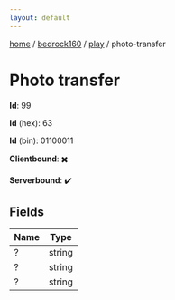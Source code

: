 ```yaml
---
layout: default
---
```


[home](/)  /  [bedrock160](/protocol/bedrock160)  /  [play](/protocol/bedrock160/play)  /  photo-transfer

# Photo transfer

**Id**: 99

**Id** (hex): 63

**Id** (bin): 01100011

**Clientbound**: ✖️

**Serverbound**: ✔️

## Fields

Name | Type
---|---
? | string
? | string
? | string
